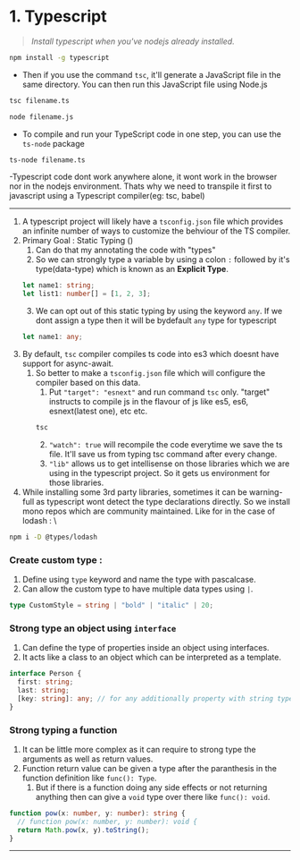 # 1. Typescript

> _Install typescript when you've nodejs already installed._

```bash
npm install -g typescript
```

- Then if you use the command `tsc`, it'll generate a JavaScript file in the same directory. You can then run this JavaScript file using Node.js

```bash
tsc filename.ts

node filename.js
```

- To compile and run your TypeScript code in one step, you can use the `ts-node` package

```bash
ts-node filename.ts
```

-Typescript code dont work anywhere alone, it wont work in the browser nor in the nodejs environment. Thats why we need to transpile it first to javascript using a Typescript compiler(eg: tsc, babel)

---

1. A typescript project will likely have a `tsconfig.json` file which provides an infinite number of ways to customize the behviour of the TS compiler.
2. Primary Goal : Static Typing ()
   1. Can do that my annotating the code with "types"
   2. So we can strongly type a variable by using a colon `:` followed by it's type(data-type) which is known as an **Explicit Type**.
   ```ts
   let name1: string;
   let list1: number[] = [1, 2, 3];
   ```
   3. We can opt out of this static typing by using the keyword `any`. If we dont assign a type then it will be bydefault `any` type for typescript
   ```ts
   let name1: any;
   ```
3. By default, `tsc` compiler compiles ts code into es3 which doesnt have support for async-await.
   1. So better to make a `tsconfig.json` file which will configure the compiler based on this data.
      1. Put `"target": "esnext"` and run command `tsc` only. "target" instructs to compile js in the flavour of js like es5, es6, esnext(latest one), etc etc.
      ```bash
      tsc
      ```
      2. `"watch": true` will recompile the code everytime we save the ts file. It'll save us from typing tsc command after every change.
      3. `"lib"` allows us to get intellisense on those libraries which we are using in the typescript project. So it gets us environment for those libraries.
4. While installing some 3rd party libraries, sometimes it can be warning-full as typescript wont detect the type declarations directly. So we install mono repos which are community maintained. Like for in the case of lodash : \

```bash
npm i -D @types/lodash
```

### Create custom type :

1. Define using `type` keyword and name the type with pascalcase.
2. Can allow the custom type to have multiple data types using `|`.

```ts
type CustomStyle = string | "bold" | "italic" | 20;
```

### Strong type an object using `interface`

1. Can define the type of properties inside an object using interfaces.
2. It acts like a class to an object which can be interpreted as a template.

```ts
interface Person {
  first: string;
  last: string;
  [key: string]: any; // for any additionally property with string type key and any type data type
}
```

### Strong typing a function

1. It can be little more complex as it can require to strong type the arguments as well as return values.
2. Function return value can be given a type after the paranthesis in the function definition like `func(): Type`.
   1. But if there is a function doing any side effects or not returning anything then can give a `void` type over there like `func(): void`.

```ts
function pow(x: number, y: number): string {
  // function pow(x: number, y: number): void {
  return Math.pow(x, y).toString();
}
```

---
